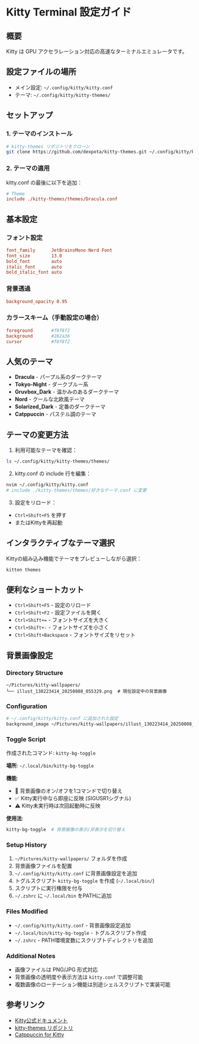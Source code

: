 # Kitty Terminal 設定ガイド

## 概要
Kitty は GPU アクセラレーション対応の高速なターミナルエミュレータです。

## 設定ファイルの場所
- メイン設定: `~/.config/kitty/kitty.conf`
- テーマ: `~/.config/kitty/kitty-themes/`

## セットアップ

### 1. テーマのインストール
```bash
# kitty-themes リポジトリをクローン
git clone https://github.com/dexpota/kitty-themes.git ~/.config/kitty/kitty-themes
```

### 2. テーマの適用
kitty.conf の最後に以下を追加：
```conf
# Theme
include ./kitty-themes/themes/Dracula.conf
```

## 基本設定

### フォント設定
```conf
font_family      JetBrainsMono Nerd Font
font_size        13.0
bold_font        auto
italic_font      auto
bold_italic_font auto
```

### 背景透過
```conf
background_opacity 0.95
```

### カラースキーム（手動設定の場合）
```conf
foreground       #f8f8f2
background       #282a36
cursor           #f8f8f2
```

## 人気のテーマ

- **Dracula** - パープル系のダークテーマ
- **Tokyo-Night** - ダークブルー系
- **Gruvbox_Dark** - 温かみのあるダークテーマ
- **Nord** - クールな北欧風テーマ
- **Solarized_Dark** - 定番のダークテーマ
- **Catppuccin** - パステル調のテーマ

## テーマの変更方法

1. 利用可能なテーマを確認：
```bash
ls ~/.config/kitty/kitty-themes/themes/
```

2. kitty.conf の include 行を編集：
```bash
nvim ~/.config/kitty/kitty.conf
# include ./kitty-themes/themes/好きなテーマ.conf に変更
```

3. 設定をリロード：
- `Ctrl+Shift+F5` を押す
- またはKittyを再起動

## インタラクティブなテーマ選択

Kittyの組み込み機能でテーマをプレビューしながら選択：
```bash
kitten themes
```

## 便利なショートカット

- `Ctrl+Shift+F5` - 設定のリロード
- `Ctrl+Shift+F2` - 設定ファイルを開く
- `Ctrl+Shift+=` - フォントサイズを大きく
- `Ctrl+Shift+-` - フォントサイズを小さく
- `Ctrl+Shift+Backspace` - フォントサイズをリセット

## 背景画像設定

### Directory Structure
```
~/Pictures/kitty-wallpapers/
└── illust_130223414_20250808_055329.png  # 現在設定中の背景画像
```

### Configuration
```bash
# ~/.config/kitty/kitty.conf に追加された設定
background_image ~/Pictures/kitty-wallpapers/illust_130223414_20250808_055329.png
```

### Toggle Script
作成されたコマンド: `kitty-bg-toggle`

**場所**: `~/.local/bin/kitty-bg-toggle`

**機能**:
- 🎨 背景画像のオン/オフを1コマンドで切り替え
- ✅ Kitty実行中なら即座に反映 (SIGUSR1シグナル)
- ⚠️ Kitty未実行時は次回起動時に反映

**使用法**:
```bash
kitty-bg-toggle  # 背景画像の表示/非表示を切り替え
```

### Setup History
1. `~/Pictures/kitty-wallpapers/` フォルダを作成
2. 背景画像ファイルを配置
3. `~/.config/kitty/kitty.conf` に背景画像設定を追加
4. トグルスクリプト `kitty-bg-toggle` を作成 (`~/.local/bin/`)
5. スクリプトに実行権限を付与
6. `~/.zshrc` に `~/.local/bin` をPATHに追加

### Files Modified
- `~/.config/kitty/kitty.conf` - 背景画像設定追加
- `~/.local/bin/kitty-bg-toggle` - トグルスクリプト作成
- `~/.zshrc` - PATH環境変数にスクリプトディレクトリを追加

### Additional Notes
- 画像ファイルは PNG/JPG 形式対応
- 背景画像の透明度や表示方法は `kitty.conf` で調整可能
- 複数画像のローテーション機能は別途シェルスクリプトで実装可能

## 参考リンク

- [Kitty公式ドキュメント](https://sw.kovidgoyal.net/kitty/)
- [kitty-themes リポジトリ](https://github.com/dexpota/kitty-themes)
- [Catppuccin for Kitty](https://github.com/catppuccin/kitty)